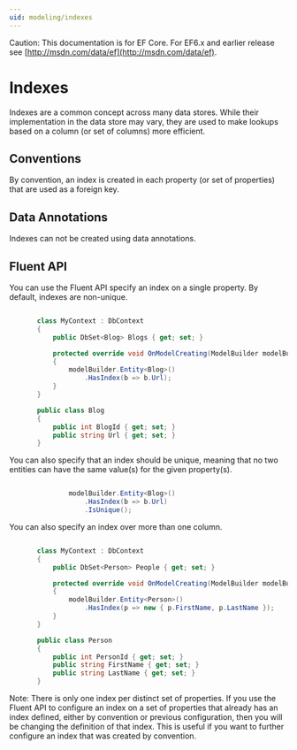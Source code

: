 ```yaml
---
uid: modeling/indexes
---
```

Caution: This documentation is for EF Core. For EF6.x and earlier release see [http://msdn.com/data/ef](http://msdn.com/data/ef).

  # Indexes

Indexes are a common concept across many data stores. While their implementation in the data store may vary, they are used to make lookups based on a column (or set of columns) more efficient.

  ## Conventions

By convention, an index is created in each property (or set of properties) that are used as a foreign key.

  ## Data Annotations

Indexes can not be created using data annotations.

  ## Fluent API

You can use the Fluent API specify an index on a single property. By default, indexes are non-unique.

<!-- literal_block {"ids": [], "classes": [], "xml:space": "preserve", "backrefs": [], "linenos": true, "dupnames": [], {"language": "csharp", "highlight_args": {"linenostart": 1, "hl_lines": [7, 8]}, "names": [], "source": "/Users/shirhatti/src/EntityFramework.Docs/docs/modeling/Modeling/FluentAPI/Samples/Index.cs"} -->

````c#

       class MyContext : DbContext
       {
           public DbSet<Blog> Blogs { get; set; }

           protected override void OnModelCreating(ModelBuilder modelBuilder)
           {
               modelBuilder.Entity<Blog>()
                   .HasIndex(b => b.Url);
           }
       }

       public class Blog
       {
           public int BlogId { get; set; }
           public string Url { get; set; }
       }

   ````

You can also specify that an index should be unique, meaning that no two entities can have the same value(s) for the given property(s).

<!-- literal_block {"ids": [], "classes": [], "xml:space": "preserve", "backrefs": [], "linenos": true, "dupnames": [], {"language": "csharp", "highlight_args": {"linenostart": 1, "hl_lines": [3]}, "names": [], "source": "/Users/shirhatti/src/EntityFramework.Docs/docs/modeling/Modeling/FluentAPI/Samples/IndexUnique.cs"} -->

````c#

               modelBuilder.Entity<Blog>()
                   .HasIndex(b => b.Url)
                   .IsUnique();

   ````

You can also specify an index over more than one column.

<!-- literal_block {"ids": [], "classes": [], "xml:space": "preserve", "backrefs": [], "linenos": true, "dupnames": [], {"language": "csharp", "highlight_args": {"linenostart": 1, "hl_lines": [7, 8]}, "names": [], "source": "/Users/shirhatti/src/EntityFramework.Docs/docs/modeling/Modeling/FluentAPI/Samples/IndexComposite.cs"} -->

````c#

       class MyContext : DbContext
       {
           public DbSet<Person> People { get; set; }

           protected override void OnModelCreating(ModelBuilder modelBuilder)
           {
               modelBuilder.Entity<Person>()
                   .HasIndex(p => new { p.FirstName, p.LastName });
           }
       }

       public class Person
       {
           public int PersonId { get; set; }
           public string FirstName { get; set; }
           public string LastName { get; set; }
       }

   ````

Note: There is only one index per distinct set of properties. If you use the Fluent API to configure an index on a set of properties that already has an index defined, either by convention or previous configuration, then you will be changing the definition of that index. This is useful if you want to further configure an index that was created by convention.
